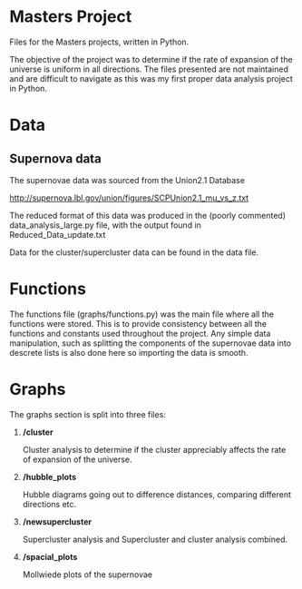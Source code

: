 # Masters Project
Files for the Masters projects, written in Python.

The objective of the project was to determine if the rate of expansion of the universe is uniform in all directions. The files presented
are not maintained and are difficult to navigate as this was my first proper data analysis project in Python.

# Data
## Supernova data
The supernovae data was sourced from the Union2.1 Database

http://supernova.lbl.gov/union/figures/SCPUnion2.1_mu_vs_z.txt

The reduced format of this data was produced in the (poorly commented) data_analysis_large.py file, with the output found in 
Reduced_Data_update.txt

Data for the cluster/supercluster data can be found in the data file.

# Functions
The functions file (graphs/functions.py) was the main file where all the functions were stored. This is to provide consistency between
all the functions and constants used throughout the project. Any simple data manipulation, such as splitting the components of the
supernovae data into descrete lists is also done here so importing the data is smooth.

# Graphs
The graphs section is split into three files:
1. **/cluster** 

   Cluster analysis to determine if the cluster appreciably affects the rate of expansion of the universe.

2. **/hubble_plots**

   Hubble diagrams going out to difference distances, comparing different directions etc.

3. **/newsupercluster** 

   Supercluster analysis and Supercluster and cluster analysis combined.

4. **/spacial_plots**

    Mollwiede plots of the supernovae
